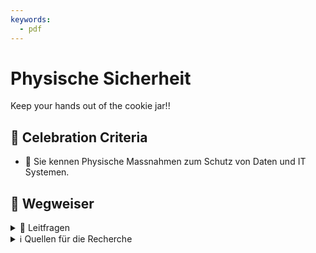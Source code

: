 ```yaml
---
keywords:
  - pdf
---
```

# Physische Sicherheit

Keep your hands out of the cookie jar!!

## 🎉 Celebration Criteria

  - :dart: Sie kennen Physische Massnahmen zum Schutz von Daten und IT Systemen.

## :compass: Wegweiser

<details>
  <summary> 🤔 Leitfragen </summary>

- Was sind Physische Massnahmen?
  - Beschreiben sie einige davon
- Welche Infrastruktur benötigt z.B. ein Data Center?
- Welche Gefahren gibt es?
  - Beschreiben sie einige davon
-...

</details>

<details>
  <summary> ℹ️ Quellen für die Recherche </summary>

- [CH EDÖB: Leitfaden TOM](https://www.edoeb.admin.ch/edoeb/de/home/kurzmeldungen/km2024/23012024_leitfaden_tom.html)

- [**ComputerWeekly:** Physische Sicherheit (Objektschutz)](https://www.computerweekly.com/de/definition/Physische-Sicherheit-Objektschutz)

- [**security insider:** Was ist physische IT-Sicherheit?](https://www.security-insider.de/was-ist-physische-it-sicherheit-a-712152/)

- [**green** Schutz im Datacenter](https://www.green.ch/de/geschaeftskunden/security/physische-sicherheit/schutz-im-datacenter)

</details>
